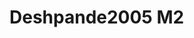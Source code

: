 # Deshpande2005 M2
<a name="material" />
<script type="application/ld+json">

  {
    "@context": "https://schema.org/",
    "@type": "ChemicalSubstance",
    "http://purl.org/dc/terms/conformsTo":
      {
        "@type": "CreativeWork",
        "@id": "https://bioschemas.org/profiles/ChemicalSubstance/0.4-RELEASE/"
      },
    "@id": "https://egonw.github.io/nanowiki/nanowiki125.html#material",
    "name": "Deshpande2005 M2",
    "sameAs: "http://127.0.0.1/mediawiki/index.php/Special:URIResolver/Deshpande2005_M2"
  }
</script>


